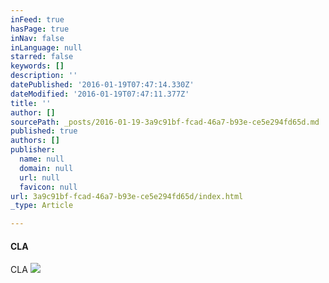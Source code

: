 ```yaml
---
inFeed: true
hasPage: true
inNav: false
inLanguage: null
starred: false
keywords: []
description: ''
datePublished: '2016-01-19T07:47:14.330Z'
dateModified: '2016-01-19T07:47:11.377Z'
title: ''
author: []
sourcePath: _posts/2016-01-19-3a9c91bf-fcad-46a7-b93e-ce5e294fd65d.md
published: true
authors: []
publisher:
  name: null
  domain: null
  url: null
  favicon: null
url: 3a9c91bf-fcad-46a7-b93e-ce5e294fd65d/index.html
_type: Article

---
```

#### CLA

CLA
![](https://the-grid-user-content.s3-us-west-2.amazonaws.com/8ba2517d-4017-40d7-a8d3-4b4e77558e7d.jpg)